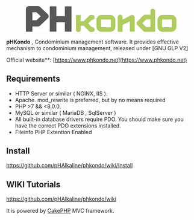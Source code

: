 <p align="center">
  <a href="https://www.phkondo.net/" target="_blank" >
    <img alt="pHKondo" src="https://raw.githubusercontent.com/pHAlkaline/phkondo/master/app/View/Themed/Phkondo/webroot/img/logo_phkondo_flat.svg" width="400" />
  </a>
</p>



**pHKondo** , Condominium management software. 
It provides effective mechanism to condominium management, released under [GNU GLP V2]

Official website**: [https://www.phkondo.net](https://www.phkondo.net)


## Requirements
  * HTTP Server or similar ( NGINX, IIS ).
  * Apache. mod_rewrite is preferred, but by no means required
  * PHP >7 && <8.0.0.
  * MySQL or similar ( MariaDB , SqlServer )
  * All built-in database drivers require PDO. You should make sure you have the correct PDO extensions installed.
  * Fileinfo PHP Extention Enabled


## Install
https://github.com/pHAlkaline/phkondo/wiki/Install

## WIKI Tutorials
https://github.com/pHAlkaline/phkondo/wiki


It is powered by [CakePHP](http://cakephp.org) MVC framework.

